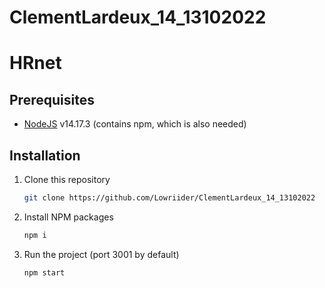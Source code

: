 # ClementLardeux_14_13102022
# HRnet

## Prerequisites

-   [NodeJS](https://nodejs.org/en/) v14.17.3 (contains npm, which is also needed)


## Installation

1. Clone this repository
    ```sh
    git clone https://github.com/Lowriider/ClementLardeux_14_13102022
    ```
2. Install NPM packages
    ```sh
    npm i
    ```
3. Run the project (port 3001 by default)
    ```sh
    npm start
    ```
